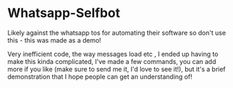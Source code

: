 # Whatsapp-Selfbot


Likely against the whatsapp tos for automating their software so don't use this - this was made as a demo!

Very inefficient code, the way messages load etc , I ended up having to make this kinda complicated, I've made a few commands, you can add more if you like (make sure to send me it, I'd love to see it!), but it's a brief demonstration that I hope people can get an understanding of!
